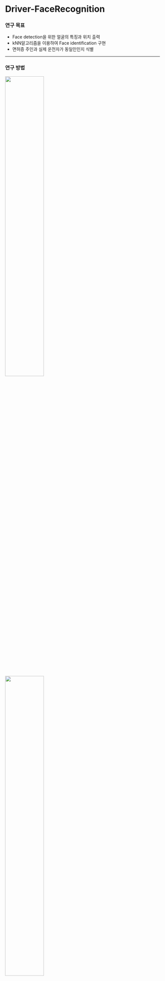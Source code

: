 # Driver-FaceRecognition

### 연구 목표
- Face detection을 위한 얼굴의 특징과 위치 출력  
- kNN알고리즘을 이용하여 Face identification 구현  
- 면허증 주인과 실제 운전자가 동일인인지 식별  
------
### 연구 방법
<img width="50%" src="https://user-images.githubusercontent.com/108534619/230791427-2fafd8fe-9898-4d47-85e9-f51cbb83ff90.png"/>  
<img width="50%" src="https://user-images.githubusercontent.com/108534619/230791488-2f540c1a-f8a4-491d-a40d-2bfe5ddb21c2.png"/>    
<img width="50%" src="https://user-images.githubusercontent.com/108534619/230791494-6d629de3-31bc-4a59-8584-c1a535be649b.png"/>  

----
### 연구 결과
1. 아이돌 식별 결과  
<img width="50%" src="https://user-images.githubusercontent.com/108534619/230791491-5d432517-8d74-4ea2-aea0-a5ad6f1b0d58.png"/>    

2. 운전자 식별 결과  
<img width="50%" src="https://user-images.githubusercontent.com/108534619/230791492-63f3957d-1c0a-445b-ab0f-3464fcb19089.png"/>    

- 동일인 식별을 위한 kNN 알고리즘 구현
- 학습이 굉장히 빠르게 진행됨(idol(100명) training시 6m 24s, 운전자 training시 3s)  
- 아이돌 100명을 한번에 training 했을 때 정확도가 0.91로 높았으며 거의 모든 사람을 올바르게 예측함  
- 아이돌 dataset을 각 그룹별로 나누어서 training 했을 때는 모든사람을 올바르게 예측함  
- 식별하고자 하는 운전자 사진을 training했을 때 해당 사람이 test이미지에 한 명으로 인식되고, 운전석(이미지의 오른쪽)에 위치한다면 운전자가 맞다고 출력됨  
- 정보가 없는 얼굴은 unknown으로 예측
